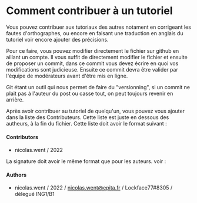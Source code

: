 # Comment contribuer à un tutoriel

Vous pouvez contribuer aux tutoriaux des autres notament en corrigeant les fautes d'orthographes, ou encore en faisant une traduction en anglais du tutoriel voir encore ajouter des précisions.

Pour ce faire, vous pouvez modifier directement le fichier sur github en aillant un compte. Il vous suffit de directement modifier le fichier et ensuite de proposer un commit, dans ce commit vous devez écrire en quoi vos modifications sont judicieuse. Ensuite ce commit devra être valider par l'équipe de modérateurs avant d'être mis en ligne.

Git étant un outil qui nous permet de faire du "versionning", si un commit ne plait pas à l'auteur du post ou casse tout, on peut toujours revenir en arrière.

Après avoir contribuer au tutoriel de quelqu'un, vous pouvez vous ajouter dans la liste des Contributeurs. Cette liste est juste en dessous des autheurs, à la fin du fichier. Cette liste doit avoir le format suivant :

#### Contributors
* nicolas.went / 2022

La signature doit avoir le même format que pour les auteurs. voir :

#### Authors
* nicolas.went / 2022 / nicolas.went@epita.fr / Lockface77#8305 / délegué ING1/B1
